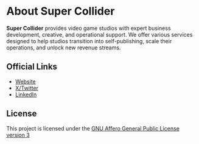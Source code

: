 # About Super Collider

**Super Collider** provides video game studios with expert business development, creative, and operational support. We offer various services designed to help studios transition into self-publishing, scale their operations, and unlock new revenue streams. 

## Official Links

* [Website](https://www.supercolliger.gg)
* [X/Twitter](https://www.x.com/supercollidergg)
* [LinkedIn](https://www.linkedin.com/company/supercollidergg)


## License

This project is licensed under the [GNU Affero General Public License version 3](../LICENSE)
